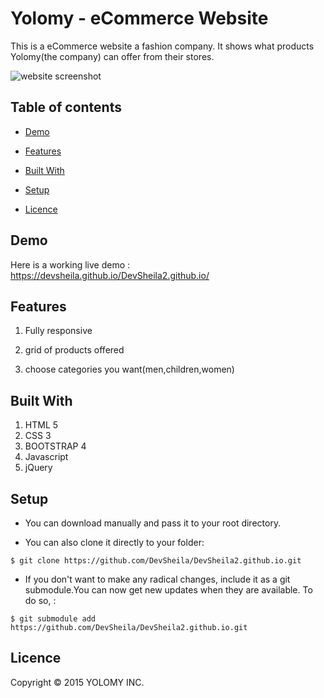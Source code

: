 # Yolomy -  eCommerce  Website
This is a eCommerce website a fashion company.
It shows what products Yolomy(the company) can offer from their stores.

![website screenshot](https://github.com/DevSheila/DevSheila2.github.io/blob/main/public/screenshots/catch.PNG)


## Table of contents
* [Demo](#demo)
 
* [Features](#features)

* [Built With](#builtwith)

* [Setup](#setup)



* [Licence](#Licence)

## Demo
Here is a working live demo :  https://devsheila.github.io/DevSheila2.github.io/


## Features
1. Fully responsive

1.  grid of products offered

1. choose categories you want(men,children,women)







## Built With

1. HTML 5
1. CSS 3
1. BOOTSTRAP 4
1. Javascript
1. jQuery




## Setup

* You can download  manually and pass it to your root directory.

* You can also clone it directly to your folder:

```
$ git clone https://github.com/DevSheila/DevSheila2.github.io.git

```

* If you don't want to make any radical changes, include it as a git submodule.You  can now get new updates when they are available. To do so, :

```
$ git submodule add https://github.com/DevSheila/DevSheila2.github.io.git

```





## Licence

Copyright © 2015 YOLOMY INC.